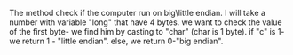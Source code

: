 The method check if the computer run on big\little endian.
I will take a number with variable "long" that have 4 bytes. we want to check the value of the first byte- we find him by casting to "char" (char is 1 byte).
if "c" is 1- we return 1 - "little endian". else, we return 0-"big endian".
